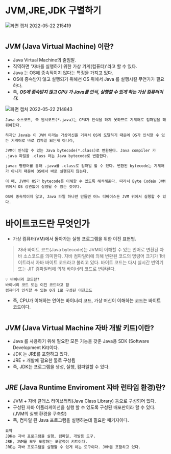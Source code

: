 #
# JVM,JRE,JDK 구별하기
![화면 캡처 2022-05-22 215419](https://user-images.githubusercontent.com/81284265/169696084-25ab8fed-be38-47fd-bd15-57addb152efa.png)
#
## *JVM* (Java Virtual Machine) 이란?
- Java Virtual Machine의 줄임말.  
- 직역하면 '자바를 실행하기 위한 가상 기계(컴퓨터)'라고 할 수 있다.  
- Java 는 OS에 종속적이지 않다는 특징을 가지고 있다.  
- OS에 종속받지 않고 실행되기 위해선 OS 위에서 Java 를 실행시킬 무언가가 필요하다.  
- 즉, ***OS에 종속받지 않고 CPU 가 Java를 인식, 실행할 수 있게 하는 가상 컴퓨터이다.***

![화면 캡처 2022-05-22 214843](https://user-images.githubusercontent.com/81284265/169695902-ffec671b-ae4a-410a-aa19-8a7af1e6ea8e.png)

```
Java 소스코드, 즉 원시코드(*.java)는 CPU가 인식을 하지 못하므로 기계어로 컴파일을 해줘야한다.

하지만 Java는 이 JVM 이라는 가상머신을 거쳐서 OS에 도달하기 때문에 OS가 인식할 수 있는 기계어로 바로 컴파일 되는게 아니라,

JVM이 인식할 수 있는 Java bytecode(*.class)로 변환된다. Java compiler 가 .java 파일을 .class 라는 Java bytecode로 변환한다.

javac 명령어를 통해 .java를 .class로 컴파일 할 수 있다. 변환된 bytecode는 기계어가 아니기 때문에 OS에서 바로 실행되지 않는다.

이 때, JVM이 OS가 bytecode를 이해할 수 있도록 해석해준다. 따라서 Byte Code는 JVM 위에서 OS 상관없이 실행될 수 있는 것이다.

OS에 종속적이지 않고, Java 파일 하나만 만들면 어느 디바이스든 JVM 위에서 실행할 수 있다.
```
#
# 바이트코드란 무엇인가
- 가상 컴퓨터(VM)에서 돌아가는 실행 프로그램을 위한 이진 표현법.
>자바 바이트 코드(Java bytecode)는 JVM이 이해할 수 있는 언어로 변환된 자바 소스코드를 의미한다. 자바 컴파일러에 의해 변환된 코드의 명령어 크기가 1바이트라서 자바 바이트 코드라고 불리고 있다. 바이트 코드는 다시 실시간 번역기 또는 JIT 컴파일러에 의해 바이너리 코드로 변환된다.
```
💡 바이너리 코드란?
바이너리 코드 또는 이진 코드라고 함
컴퓨터가 인식할 수 있는 0과 1로 구성된 이진코드
```

- 즉, CPU가 이해하는 언어는 바이너리 코드, 가상 머신이 이해하는 코드는 바이트 코드이다.


#
## *JVM* (Java Virtual Machine 자바 개발 키트)이란?
- Java 를 사용하기 위해 필요한 모든 기능을 갖춘 Java용 SDK (Software Development Kit)이다.  
- JDK 는 JRE를 포함하고 있다.  
- JRE + 개발에 필요한 툴로 구성됨  
- 즉, JDK는 프로그램을 생성, 실행, 컴파일할 수 있다.
#
## *JRE* (Java Runtime Enviroment 자바 런타임 환경)란?
- JVM + 자바 클래스 라이브러리(Java Class Library) 등으로 구성되어 있다.  
- 구성된 자바 어플리케이션을 실행 할 수 있도록 구성된 배포판이라 할 수 있다.(JVM의 실행 환경을 구축함)  
- 즉, 컴파일 된 Java 프로그램을 실행하는데 필요한 패키지이다.  

```
요약
JDK는 자바 프로그램을 실행, 컴파일, 개발용 도구.
JRE, JVM를 모두 포함하는 포괄적이 키트이다.
JRE는 자바 프로그램을 실행할 수 있게 하는 도구이다. JVM을 포함하고 있다.
```

